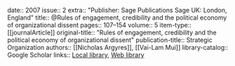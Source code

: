 date:: 2007
issue:: 2
extra:: "Publisher: Sage Publications Sage UK: London, England"
title:: @Rules of engagement, credibility and the political economy of organizational dissent
pages:: 107–154
volume:: 5
item-type:: [[journalArticle]]
original-title:: "Rules of engagement, credibility and the political economy of organizational dissent"
publication-title:: Strategic Organization
authors:: [[Nicholas Argyres]], [[Vai-Lam Mui]]
library-catalog:: Google Scholar
links:: [Local library](zotero://select/library/items/VT7GL9N8), [Web library](https://www.zotero.org/users/6520516/items/VT7GL9N8)
